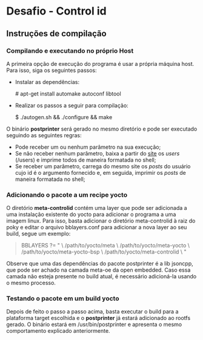 # Desafio - Control id
## Instruções de compilação
### Compilando e executando no próprio Host

A primeira opção de execução do programa é usar a própria máquina host. Para isso, siga os seguintes passos:

 - Instalar as dependências:

    \# apt-get install automake autoconf libtool

 - Realizar os passos a seguir para compilação:

    $ ./autogen.sh && ./configure && make

O binário **postprinter** será gerado no mesmo diretório e pode ser executado seguindo as seguintes regras:

- Pode receber um ou nenhum parâmetro na sua execução;
-   Se não receber nenhum parâmetro, baixa a partir do [site](https://jsonplaceholder.typicode.com/) os _users_ (/users) e imprime todos de maneira formatada no shell;
-   Se receber um parâmetro, carrega do mesmo site os _posts_ do usuário cujo id é o argumento fornecido e, em seguida, imprimir os _posts_ de maneira formatada no shell;

### Adicionando o pacote a um recipe yocto
O diretório **meta-controlid** contém uma layer que pode ser adicionada a uma instalação existente do yocto para adicionar o programa a uma imagem linux. Para isso, basta adicionar o diretório meta-controlid à raiz do poky e editar o arquivo bblayers.conf para adicionar a nova layer ao seu build, segue um exemplo:

>   BBLAYERS ?= " \\
>    /path/to/yocto/meta \\
>    /path/to/yocto/meta-yocto \\
>    /path/to/yocto/meta-yocto-bsp \\
>    /path/to/yocto/meta-controlid \\
>    "

Observe que uma das dependências do pacote postprinter é a lib jsoncpp, que pode ser achado na camada meta-oe da open embedded. Caso essa camada não esteja presente no build atual, é necessário adicioná-la usando o mesmo processo.
### Testando o pacote em um build yocto
Depois de feito o passo a passo acima, basta executar o build para a plataforma target escolhida e o **postprinter** já estará adicionado ao rootfs gerado. O binário estará em /usr/bin/postprinter e apresenta o mesmo comportamento explicado anteriormente.